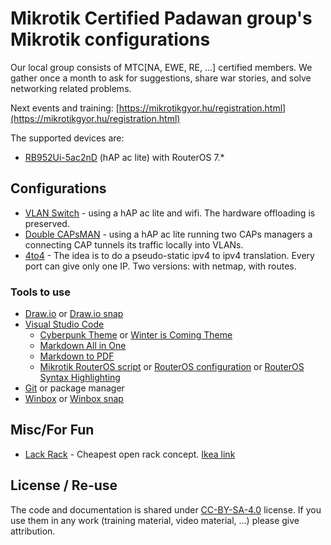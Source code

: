 # Mikrotik Certified Padawan group's Mikrotik configurations

Our local group consists of MTC[NA, EWE, RE, ...] certified members. We gather once a month to ask for suggestions, share war stories, and solve networking related problems.

Next events and training: [https://mikrotikgyor.hu/registration.html](https://mikrotikgyor.hu/registration.html)

The supported devices are:

* [RB952Ui-5ac2nD](https://mikrotik.com/product/RB952Ui-5ac2nD) (hAP ac lite) with RouterOS 7.*

## Configurations

* [VLAN Switch](./vlan-switch/) - using a hAP ac lite and wifi. The hardware offloading is preserved.
* [Double CAPsMAN](./double-capsman/) - using a hAP ac lite running two CAPs managers a connecting CAP tunnels its traffic locally into VLANs.
* [4to4](./4to4/) - The idea is to do a pseudo-static ipv4 to ipv4 translation. Every port can give only one IP. Two versions: with netmap, with routes.

### Tools to use

* [Draw.io](https://www.drawio.com/) or [Draw.io snap](https://snapcraft.io/drawio)
* [Visual Studio Code](https://code.visualstudio.com/download)
  * [Cyberpunk Theme](https://marketplace.visualstudio.com/items?itemName=max-SS.cyberpunk) or [Winter is Coming Theme](https://marketplace.visualstudio.com/items?itemName=johnpapa.winteriscoming)
  * [Markdown All in One](https://marketplace.visualstudio.com/items?itemName=yzhang.markdown-all-in-one)
  * [Markdown to PDF](https://marketplace.visualstudio.com/items?itemName=yzane.markdown-pdf)
  * [Mikrotik RouterOS script](https://marketplace.visualstudio.com/items?itemName=devMike.mikrotik-routeros-script) or [RouterOS configuration](https://marketplace.visualstudio.com/items?itemName=lautaportti.routeros-conf) or [RouterOS Syntax Highlighting](https://marketplace.visualstudio.com/items?itemName=cperezabo.routeros-syntax)
* [Git](https://git-scm.com/download/win) or package manager
* [Winbox](https://mikrotik.com/download) or [Winbox snap](https://snapcraft.io/winbox)

## Misc/For Fun

* [Lack Rack](http://eth-0.nl/lackrack.pdf) - Cheapest open rack concept. [Ikea link](https://www.ikea.com/hu/hu/p/lack-dohanyzoasztal-fekete-barna-80104268/#content)

## License / Re-use

The code and documentation is shared under [CC-BY-SA-4.0](https://creativecommons.org/licenses/by-sa/4.0/) license. If you use them in any work (training material, video material, ...) please give attribution.
